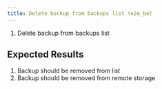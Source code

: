 ```yaml
---
title: Delete backup from backups list (e2e_be)
---
```

1. Delete backup from backups list

## Expected Results
1. Backup should be removed from list
1. Backup should be removed from remote storage
